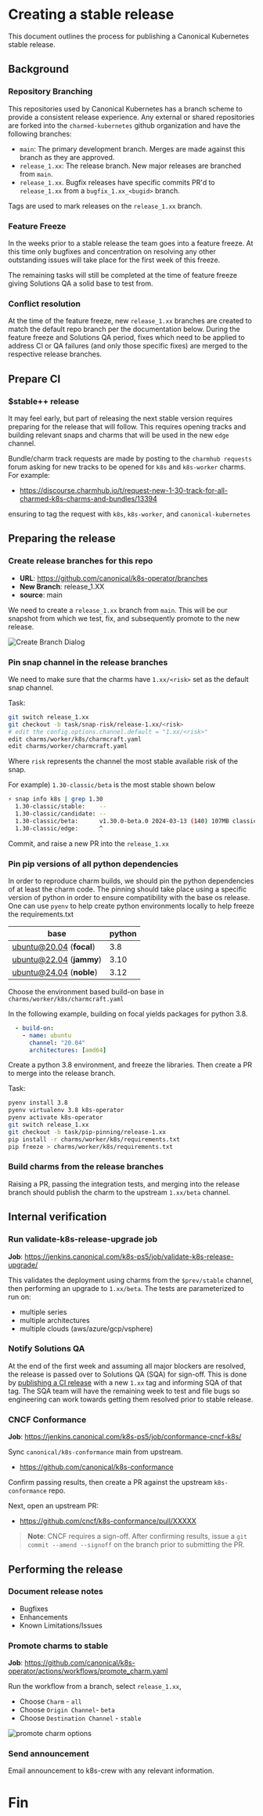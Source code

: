 # Creating a stable release

This document outlines the process for publishing a Canonical Kubernetes stable release.

## Background

### Repository Branching

This repositories used by Canonical Kubernetes has a branch scheme to provide a
consistent release experience. Any external or shared repositories are forked
into the `charmed-kubernetes` github organization and have the following branches:

* `main`: The primary development branch. Merges are made against this branch as they are approved.
* `release_1.xx`: The release branch. New major releases are branched from `main`.
* `release_1.xx`. Bugfix releases have specific commits PR'd to `release_1.xx` from a `bugfix_1.xx_<bugid>` branch.

Tags are used to mark releases on the `release_1.xx` branch.

### Feature Freeze

In the weeks prior to a stable release the team goes into a feature freeze. At this
time only bugfixes and concentration on resolving any other outstanding issues
will take place for the first week of this freeze.

The remaining tasks will still be completed at the time of feature freeze giving
Solutions QA a solid base to test from.

### Conflict resolution

At the time of the feature freeze, new `release_1.xx` branches are created to match
the default repo branch per the documentation below. During the feature freeze and
Solutions QA period, fixes which need to be applied to address CI or QA failures
(and only those specific fixes) are merged to the respective release branches.

## Prepare CI

### $stable++ release

It may feel early, but part of releasing the next stable version requires
preparing for the release that will follow. This requires opening tracks and
building relevant snaps and charms that will be used in the new `edge` channel.

Bundle/charm track requests are made by posting to the `charmhub requests` forum
asking for new tracks to be opened for `k8s` and `k8s-worker` charms. For example:

* <https://discourse.charmhub.io/t/request-new-1-30-track-for-all-charmed-k8s-charms-and-bundles/13394>

ensuring to tag the request with `k8s`, `k8s-worker`, and `canonical-kubernetes`

## Preparing the release

### Create release branches for this repo

* **URL**: <https://github.com/canonical/k8s-operator/branches>
* **New Branch**: release_1.XX
* **source**:  main

We need to create a `release_1.xx` branch from `main`.
This will be our snapshot from which we test, fix, and subsequently
promote to the new release.

![Create Branch Dialog](create-branch-dialog.png)

### Pin snap channel in the release branches

We need to make sure that the charms have `1.xx/<risk>` set as the default snap channel.

Task:

```sh
git switch release_1.xx
git checkout -b task/snap-risk/release-1.xx/<risk>
# edit the config.options.channel.default = "1.xx/<risk>"
edit charms/worker/k8s/charmcraft.yaml
edit charms/worker/charmcraft.yaml
```

Where `risk` represents the channel the most stable available risk of the snap.

For example) `1.30-classic/beta` is the most stable shown below

```sh
⚡ snap info k8s | grep 1.30
  1.30-classic/stable:    --
  1.30-classic/candidate: --
  1.30-classic/beta:      v1.30.0-beta.0 2024-03-13 (140) 107MB classic
  1.30-classic/edge:      ^
```

Commit, and raise a new PR into the `release_1.xx`

### Pin pip versions of all python dependencies

In order to reproduce charm builds, we should pin the python dependencies of at least
the charm code.  The pinning should take place using a specific version of python
in order to ensure compatibility with the base os release. One can use `pyenv` to help
create python environments locally to help freeze the requirements.txt

| base                     | python |
| ---                      | ---    |
| ubuntu@20.04 (**focal**) | 3.8    |
| ubuntu@22.04 (**jammy**) | 3.10   |
| ubuntu@24.04 (**noble**) | 3.12   |

Choose the environment based build-on base in `charms/worker/k8s/charmcraft.yaml`

In the following example, building on focal yields packages for python 3.8.

```yaml
  - build-on:
    - name: ubuntu
      channel: "20.04"
      architectures: [amd64]
```

Create a python 3.8 environment, and freeze the libraries.
Then create a PR to merge into the release branch.

Task:

```sh
pyenv install 3.8
pyenv virtualenv 3.8 k8s-operator
pyenv activate k8s-operator
git switch release_1.xx
git checkout -b task/pip-pinning/release-1.xx
pip install -r charms/worker/k8s/requirements.txt
pip freeze > charms/worker/k8s/requirements.txt
```

### Build charms from the release branches

Raising a PR, passing the integration tests, and merging into the release
branch should publish the charm to the upstream `1.xx/beta` channel.

## Internal verification

### Run **validate-k8s-release-upgrade** job

**Job**: <https://jenkins.canonical.com/k8s-ps5/job/validate-k8s-release-upgrade/>

This validates the deployment using charms from the `$prev/stable` channel,
then performing an upgrade to `1.xx/beta`. The tests are parameterized to
run on:

* multiple series
* multiple architectures
* multiple clouds (aws/azure/gcp/vsphere)

### Notify Solutions QA

At the end of the first week and assuming all major blockers are resolved, the
release is passed over to Solutions QA (SQA) for sign-off. This is done by
[publishing a CI release](https://github.com/charmed-kubernetes/jenkins/releases/new)
with a new `1.xx` tag and informing SQA of that tag. The SQA team will have the
remaining week to test and file bugs so engineering can work towards getting
them resolved prior to stable release.

### CNCF Conformance

**Job**: <https://jenkins.canonical.com/k8s-ps5/job/conformance-cncf-k8s/>

Sync `canonical/k8s-conformance` main from upstream.

* <https://github.com/canonical/k8s-conformance>

Confirm passing results, then create a PR against the upstream `k8s-conformance`
repo.

Next, open an upstream PR:

* <https://github.com/cncf/k8s-conformance/pull/XXXXX>

> **Note**: CNCF requires a sign-off. After confirming results, issue a
`git commit --amend --signoff` on the branch prior to submitting the PR.

## Performing the release

### Document release notes

* Bugfixes
* Enhancements
* Known Limitations/Issues

### Promote charms to stable

**Job**: <https://github.com/canonical/k8s-operator/actions/workflows/promote_charm.yaml>

Run the workflow from a branch, select `release_1.xx`,

* Choose `Charm` - `all`
* Choose `Origin Channel`- `beta`
* Choose `Destination Channel` - `stable`

![promote charm options](promote-charm.png)

### Send announcement

Email announcement to k8s-crew with any relevant information.

# Fin
